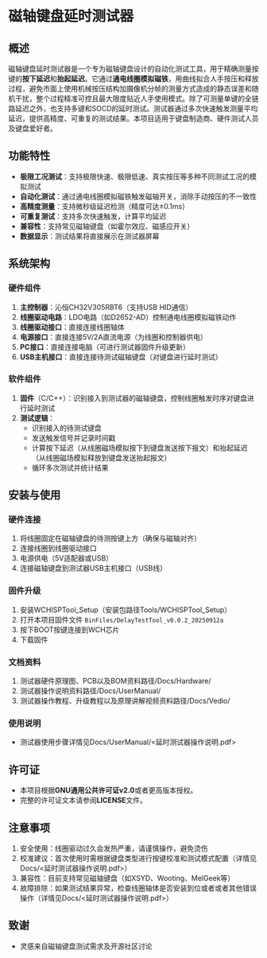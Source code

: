 # 磁轴键盘延时测试器

## 概述

磁轴键盘延时测试器是一个专为磁轴键盘设计的自动化测试工具，用于精确测量按键的**按下延迟**和**抬起延迟**。它通过**通电线圈模拟磁铁**，用曲线拟合人手按压和释放过程，避免市面上使用机械按压结构加摄像机分帧的测量方式造成的静态误差和随机干扰，整个过程精准可控且最大限度贴近人手使用模式。除了可测量单键的全链路延迟之外，也支持多键和SOCD的延时测试。测试器通过多次快速触发测量平均延迟，提供高精度、可重复的测试结果。本项目适用于键盘制造商、硬件测试人员及键盘爱好者。

## 功能特性

- **极限工况测试**：支持极限快速、极限低速、真实按压等多种不同测试工况的模拟测试
- **自动化测试**：通过通电线圈模拟磁铁触发磁轴开关，消除手动按压的不一致性
- **高精度测量**：支持微秒级延迟检测（精度可达±0.1ms）
- **可重复测试**：支持多次快速触发，计算平均延迟
- **兼容性**：支持常见磁轴键盘（如霍尔效应、磁感应开关）
- **数据显示**：测试结果将直接展示在测试器屏幕

## 系统架构

### 硬件组件

1. **主控制器**：沁恒CH32V305RBT6（支持USB HID通信）
2. **线圈驱动电路**：LDO电路（如D2652-AD）控制通电线圈模拟磁铁动作
3. **线圈驱动接口**：直接连接线圈轴体
4. **电源接口**：直接连接5V/2A直流电源（为线圈和控制器供电）
4. **PC接口**：直接连接电脑（可进行测试器固件升级更新）
4. **USB主机接口**：直接连接待测试磁轴键盘（对键盘进行延时测试）

### 软件组件

1. **固件**（C/C++）：识别接入到测试器的磁轴键盘，控制线圈触发时序对键盘进行延时测试
2. **测试逻辑**：
   - 识别接入的待测试键盘
   - 发送触发信号并记录时间戳
   - 计算按下延迟（从线圈磁场模拟按下到键盘发送按下报文）和抬起延迟（从线圈磁场模拟释放到键盘发送抬起报文）
   - 循环多次测试并统计结果

## 安装与使用

### 硬件连接

1. 将线圈固定在磁轴键盘的待测按键上方（确保与磁轴对齐）
2. 连接线圈到线圈驱动接口
3. 电源供电（5V适配器或USB）
4. 连接磁轴键盘到测试器USB主机接口（USB线）

### 固件升级

1. 安装WCHISPTool_Setup（安装包路径Tools/WCHISPTool_Setup）
2. 打开本项目固件文件 `BinFiles/DelayTestTool_v0.0.2_20250912a`
3. 按下BOOT按键连接到WCH芯片
4. 下载固件

### 文档资料

1. 测试器硬件原理图、PCB以及BOM资料路径/Docs/Hardware/
2. 测试器操作说明资料路径/Docs/UserManual/
3. 测试器操作教程、升级教程以及原理讲解视频资料路径/Docs/Vedio/

### 使用说明
- 测试器使用步骤详情见Docs/UserManual/<延时测试器操作说明.pdf>

## 许可证
- 本项目根据**GNU通用公共许可证v2.0**或者更高版本授权。
- 完整的许可证文本请参阅**LICENSE**文件。

## 注意事项
1. 安全使用：线圈驱动过久会发热严重，请谨慎操作，避免烫伤
2. 校准建议：首次使用时需根据键盘类型进行按键校准和测试模式配置（详情见 Docs/<延时测试器操作说明.pdf>）
3. 兼容性：目前支持常见磁轴键盘（如XSYD、Wooting、MelGeek等）
4. 故障排除：如果测试结果异常，检查线圈轴体是否安装到位或者或者其他错误操作（详情见Docs/<延时测试器操作说明.pdf>）

## 致谢
- 灵感来自磁轴键盘测试需求及开源社区讨论